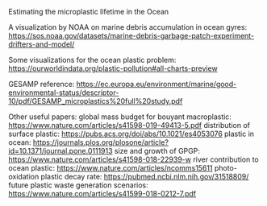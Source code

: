 Estimating the microplastic lifetime in the Ocean

A visualization by NOAA on marine debris accumulation in ocean gyres:
https://sos.noaa.gov/datasets/marine-debris-garbage-patch-experiment-drifters-and-model/

Some visualizations for the ocean plastic problem: https://ourworldindata.org/plastic-pollution#all-charts-preview

GESAMP reference: https://ec.europa.eu/environment/marine/good-environmental-status/descriptor-10/pdf/GESAMP_microplastics%20full%20study.pdf

Other useful papers: 
global mass budget for bouyant macroplastic: https://www.nature.com/articles/s41598-019-49413-5.pdf
distribution of surface plastic: https://pubs.acs.org/doi/abs/10.1021/es4053076
plastic in ocean: https://journals.plos.org/plosone/article?id=10.1371/journal.pone.0111913
size and growth of GPGP: https://www.nature.com/articles/s41598-018-22939-w
river contribution to ocean plastic: https://www.nature.com/articles/ncomms15611
photo-oxidation plastic decay rate: https://pubmed.ncbi.nlm.nih.gov/31518809/
future plastic waste generation scenarios: https://www.nature.com/articles/s41599-018-0212-7.pdf
